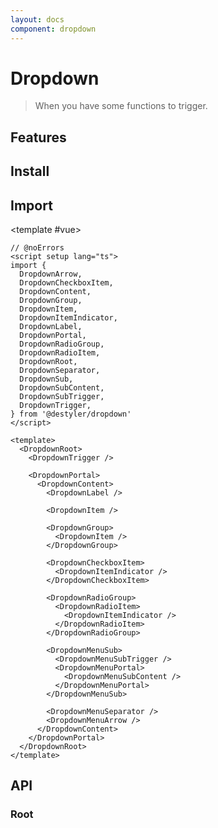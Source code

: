 ```yaml
---
layout: docs
component: dropdown
---
```


# Dropdown

> When you have some functions to trigger.

<Preview name="dropdown" />

## Features

<Features :lists="[
  'Can be controlled or uncontrolled.',
  'Supports submenus with configurable reading direction.',
  'Supports items, labels, groups of items.',
  'Supports checkable items (single or multiple) with optional indeterminate state.',
  'Supports modal and non-modal modes.',
  'Customize side, alignment, offsets, collision handling.',
  'Optionally render a pointing arrow.',
  'Focus is fully managed.',
  'Full keyboard navigation.',
  'Typeahead support.',
  'Dismissing and layering behavior is highly customizable.',
]" />

## Install

<CodeGroupPackage name="@destyler/dropdown" />

## Import

<CodePreview :tabs="[
  {value: 'vue', label: 'index.vue', icon: 'vscode-icons:file-type-vue'}
]">

<template #vue>

```vue twoslash
// @noErrors
<script setup lang="ts">
import {
  DropdownArrow,
  DropdownCheckboxItem,
  DropdownContent,
  DropdownGroup,
  DropdownItem,
  DropdownItemIndicator,
  DropdownLabel,
  DropdownPortal,
  DropdownRadioGroup,
  DropdownRadioItem,
  DropdownRoot,
  DropdownSeparator,
  DropdownSub,
  DropdownSubContent,
  DropdownSubTrigger,
  DropdownTrigger,
} from '@destyler/dropdown'
</script>

<template>
  <DropdownRoot>
    <DropdownTrigger />

    <DropdownPortal>
      <DropdownContent>
        <DropdownLabel />

        <DropdownItem />

        <DropdownGroup>
          <DropdownItem />
        </DropdownGroup>

        <DropdownCheckboxItem>
          <DropdownItemIndicator />
        </DropdownCheckboxItem>

        <DropdownRadioGroup>
          <DropdownRadioItem>
            <DropdownItemIndicator />
          </DropdownRadioItem>
        </DropdownRadioGroup>

        <DropdownMenuSub>
          <DropdownMenuSubTrigger />
          <DropdownMenuPortal>
            <DropdownMenuSubContent />
          </DropdownMenuPortal>
        </DropdownMenuSub>

        <DropdownMenuSeparator />
        <DropdownMenuArrow />
      </DropdownContent>
    </DropdownPortal>
  </DropdownRoot>
</template>
```

</template>

</CodePreview>

## API

### Root
